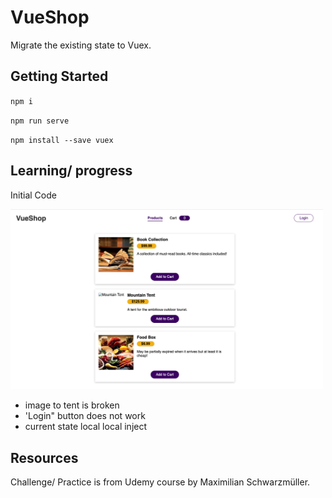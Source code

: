 # VueShop

Migrate the existing state to Vuex. 



## Getting Started

``npm i``

``npm run serve`` 

``npm install --save vuex``


## Learning/ progress

Initial Code 

<img src="images/initial.png" width=500 />

* image to tent is broken
* 'Login" button does not work
* current state local local inject


## Resources

Challenge/ Practice is from Udemy course by Maximilian Schwarzmüller.

